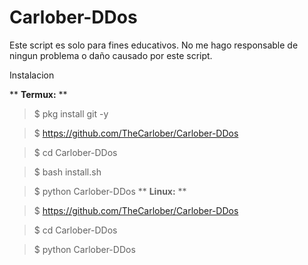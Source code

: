 # Carlober-DDos
Este script es solo para fines educativos. No me hago responsable de ningun problema o daño causado por este script.

Instalacion

** **Termux:** **

>$ pkg install git -y

>$ https://github.com/TheCarlober/Carlober-DDos

>$ cd Carlober-DDos

>$ bash install.sh

>$ python Carlober-DDos
** **Linux:** **

>$ https://github.com/TheCarlober/Carlober-DDos

>$ cd Carlober-DDos

>$ python Carlober-DDos
